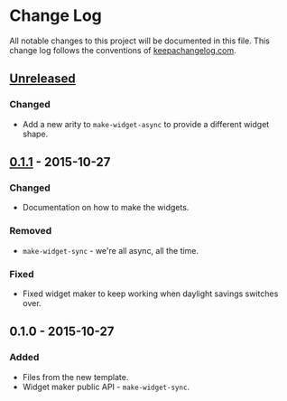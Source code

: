 # Change Log
All notable changes to this project will be documented in this file. This change log follows the conventions of [keepachangelog.com](http://keepachangelog.com/).

## [Unreleased][unreleased]
### Changed
- Add a new arity to `make-widget-async` to provide a different widget shape.

## [0.1.1] - 2015-10-27
### Changed
- Documentation on how to make the widgets.

### Removed
- `make-widget-sync` - we're all async, all the time.

### Fixed
- Fixed widget maker to keep working when daylight savings switches over.

## 0.1.0 - 2015-10-27
### Added
- Files from the new template.
- Widget maker public API - `make-widget-sync`.

[unreleased]: https://github.com/your-name/grimmly/compare/0.1.1...HEAD
[0.1.1]: https://github.com/your-name/grimmly/compare/0.1.0...0.1.1
